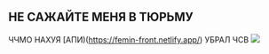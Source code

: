 ## НЕ САЖАЙТЕ МЕНЯ В ТЮРЬМУ
ЧЧМО НАХУЯ [АПИ)(https://femin-front.netlify.app/) УБРАЛ ЧСВ 
![](https://github.com/user-attachments/assets/ad3cc5af-f50f-4f8c-973b-2f67f8cb3020)
